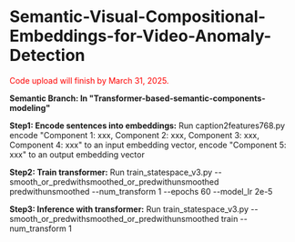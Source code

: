 # Semantic-Visual-Compositional-Embeddings-for-Video-Anomaly-Detection

<span style="color:red">Code upload will finish by March 31, 2025. </span>

**Semantic Branch: 
In "Transformer-based-semantic-components-modeling"**

**Step1: Encode sentences into embeddings:**
Run caption2features768.py 
encode "Component 1: xxx, Component 2: xxx, Component 3: xxx, Component 4: xxx" to an input embedding vector, encode "Component 5: xxx" to an output embedding vector 

**Step2: Train transformer:**
Run train_statespace_v3.py --smooth_or_predwithsmoothed_or_predwithunsmoothed predwithunsmoothed --num_transform 1 --epochs 60 --model_lr 2e-5

**Step3: Inference with transformer:**
Run train_statespace_v3.py --smooth_or_predwithsmoothed_or_predwithunsmoothed train --num_transform 1 




